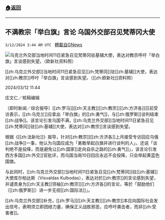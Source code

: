 ###  [:house:返回](README.md)
---


## 不满教宗「举白旗」言论 乌国外交部召见梵蒂冈大使
`3/12/2024 3:44 AM UTC ` [轉載自GNews](https://gnews.org/articles/2386454)

![乌克兰外交部当地时间11日紧急召见梵蒂冈驻基辅大使，表达对教宗呼吁「举白旗」言谈感到失望。（欧新社资料照）](https://img.ltn.com.tw/Upload/news/600/2024/03/12/phpHZlJhq.jpg "乌克兰外交部当地时间11日紧急召见梵蒂冈驻基辅大使，表达对教宗呼吁「举白旗」言谈感到失望。（欧新社资料照）")

[[zh:乌克兰外交部]]当地时间11日紧急召见[[zh:梵蒂冈]]驻[[zh:基辅]]大使，表达对[[zh:教宗]]呼吁「举白旗」言谈感到失望。（[[zh:欧新社]]资料照）

2024/03/12 11:44

庄文仁／核稿编辑

〔即时新闻／综合报导〕[[zh:罗马]][[zh:天主教]][[zh:教宗]][[zh:方济各]]日前受访表示，[[zh:乌克兰]]应拿出「举白旗」的[[zh:勇气]]，与[[zh:俄罗斯]]谈判结束[[zh:战争]]。该言论引发乌国不满，[[zh:乌克兰外交部]]当地时间11日紧急召见[[zh:梵蒂冈]]驻[[zh:基辅]]大使，表达对[[zh:教宗]]言谈感到失望。

根据《[[zh:法新社]]》报导，针对[[zh:教宗]][[zh:方济各]]上月接受专访回应乌俄[[zh:战争]]一事，他认为乌国应成为「勇敢举起白旗并进行谈判的人」，还说「谈判绝不是投降，而是避免让[[zh:国家]]走向自杀之路的[[zh:勇气]]」，该言论引发西方多国[[zh:外交]]官批评，而乌国当局10日回应永远不会投降，只会举起黄蓝色国旗。

与此同时，[[zh:乌克兰外交部]]当地时间11日紧急召见[[zh:梵蒂冈]]驻[[zh:基辅]]大使库尔柏达斯（Visvaldas Kulbodas），表达对於[[zh:教宗]]的言论感到失望，并谴责身为[[zh:天主教]]领袖[[zh:教宗]][[zh:方济各]]的言论，等於「鼓励他们（[[zh:俄罗斯]]）进一步无视[[zh:国际法]]」。

[[zh:乌克兰外交部]]补充，[[zh:罗马]][[zh:天主教]][[zh:教宗]]本应向国际社会发出信号，表明须立即团结力量，确保正义战胜邪恶，应呼吁袭击者，而非[[zh:受害者]]。
